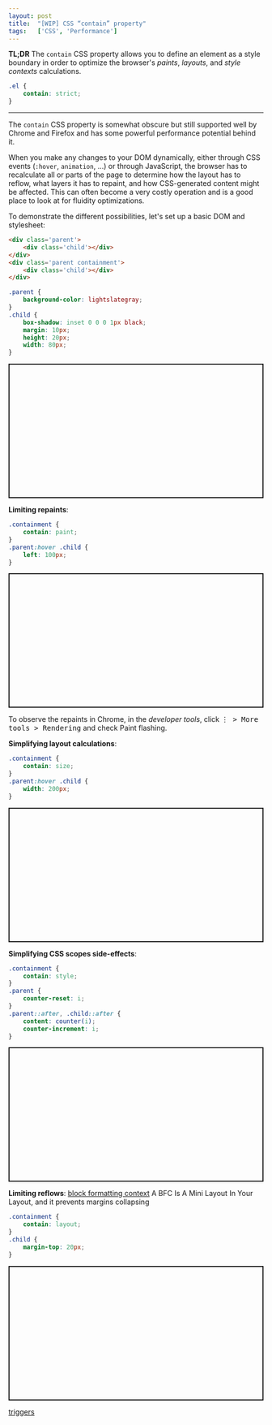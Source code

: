 ```yaml
---
layout: post
title:  "[WIP] CSS “contain” property"
tags:   ['CSS', 'Performance']
---
```


**TL;DR** The `contain` CSS property allows you to define an element as a style boundary in order to optimize the browser's *paints*, *layouts*, and *style contexts* calculations.
```css
.el {
    contain: strict;
}
```

<hr>

The `contain` CSS property is somewhat obscure but still supported well by Chrome and Firefox and has some powerful performance potential behind it.

When you make any changes to your DOM dynamically, either through CSS events (`:hover`, `animation`, ...) or through JavaScript, the browser has to recalculate all or parts of the page to determine how the layout has to reflow, what layers it has to repaint, and how CSS-generated content might be affected. This can often become a very costly operation and is a good place to look at for fluidity optimizations.

To demonstrate the different possibilities, let's set up a basic DOM and stylesheet:
```html
<div class='parent'>
    <div class='child'></div>
</div>
<div class='parent containment'>
    <div class='child'></div>
</div>
```
```css
.parent {
    background-color: lightslategray;
}
.child {
    box-shadow: inset 0 0 0 1px black;
    margin: 10px;
    height: 20px;
    width: 80px;
}
```
<p class="codepen" data-height="265" data-theme-id="light" data-default-tab="result" data-user="sheraff" data-slug-hash="RwbVgxd" style="height: 265px; box-sizing: border-box; display: flex; align-items: center; justify-content: center; border: 2px solid; margin: 1em 0; padding: 1em;" data-pen-title="CSS containment - 1 - structure"></p>
<script async src="https://static.codepen.io/assets/embed/ei.js"></script>

**Limiting repaints**: 

```css
.containment {
    contain: paint;
}
.parent:hover .child {
    left: 100px;
}
```
<p class="codepen" data-height="265" data-theme-id="light" data-default-tab="result" data-user="sheraff" data-slug-hash="xxKdLgB" style="height: 265px; box-sizing: border-box; display: flex; align-items: center; justify-content: center; border: 2px solid; margin: 1em 0; padding: 1em;" data-pen-title="CSS containment - 1 - structure"></p>
<script async src="https://static.codepen.io/assets/embed/ei.js"></script>

To observe the repaints in Chrome, in the *developer tools*, click <kbd>⋮ > More tools > Rendering</kbd> and check Paint flashing.

**Simplifying layout calculations**: 

```css
.containment {
    contain: size;
}
.parent:hover .child {
    width: 200px;
}
```
<p class="codepen" data-height="265" data-theme-id="light" data-default-tab="result" data-user="sheraff" data-slug-hash="MWgmvpG" style="height: 265px; box-sizing: border-box; display: flex; align-items: center; justify-content: center; border: 2px solid; margin: 1em 0; padding: 1em;" data-pen-title="CSS containment - 1 - structure"></p>
<script async src="https://static.codepen.io/assets/embed/ei.js"></script>

**Simplifying CSS scopes side-effects**: 

```css
.containment {
    contain: style;
}
.parent {
    counter-reset: i;
}
.parent::after, .child::after {
    content: counter(i);
    counter-increment: i;
}
```
<p class="codepen" data-height="265" data-theme-id="light" data-default-tab="result" data-user="sheraff" data-slug-hash="RwbVZVW" style="height: 265px; box-sizing: border-box; display: flex; align-items: center; justify-content: center; border: 2px solid; margin: 1em 0; padding: 1em;" data-pen-title="CSS containment - 1 - structure"></p>
<script async src="https://static.codepen.io/assets/embed/ei.js"></script>

**Limiting reflows**: [block formatting context](https://developer.mozilla.org/en-US/docs/Web/Guide/CSS/Block_formatting_context) A BFC Is A Mini Layout In Your Layout, and it prevents margins collapsing

```css
.containment {
    contain: layout;
}
.child {
    margin-top: 20px;
}
```
<p class="codepen" data-height="265" data-theme-id="light" data-default-tab="result" data-user="sheraff" data-slug-hash="oNvWeev" style="height: 265px; box-sizing: border-box; display: flex; align-items: center; justify-content: center; border: 2px solid; margin: 1em 0; padding: 1em;" data-pen-title="CSS containment - 1 - structure"></p>
<script async src="https://static.codepen.io/assets/embed/ei.js"></script>

[triggers](https://csstriggers.com/)
